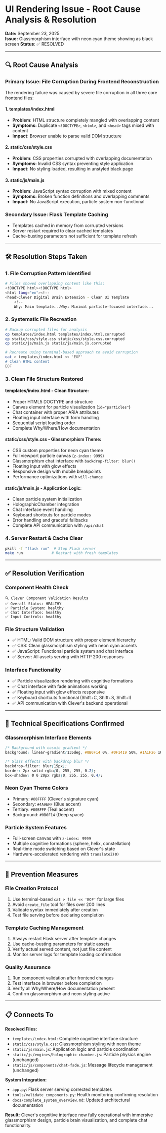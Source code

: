 # UI Rendering Issue - Root Cause Analysis & Resolution

**Date:** September 23, 2025  
**Issue:** Glassmorphism interface with neon cyan theme showing as black screen
**Status:** ✅ RESOLVED

---

## 🔍 Root Cause Analysis

### **Primary Issue: File Corruption During Frontend Reconstruction**

The rendering failure was caused by severe file corruption in all three core frontend files:

#### **1. templates/index.html**
- **Problem:** HTML structure completely mangled with overlapping content
- **Symptoms:** Duplicate `<!DOCTYPE>`, `<html>`, and `<head>` tags mixed with content
- **Impact:** Browser unable to parse valid DOM structure

#### **2. static/css/style.css** 
- **Problem:** CSS properties corrupted with overlapping documentation
- **Symptoms:** Invalid CSS syntax preventing style application
- **Impact:** No styling loaded, resulting in unstyled black page

#### **3. static/js/main.js**
- **Problem:** JavaScript syntax corruption with mixed content
- **Symptoms:** Broken function definitions and overlapping comments
- **Impact:** No JavaScript execution, particle system non-functional

### **Secondary Issue: Flask Template Caching**
- Templates cached in memory from corrupted versions
- Server restart required to clear cached templates
- Cache-busting parameters not sufficient for template refresh

---

## 🛠️ Resolution Steps Taken

### **1. File Corruption Pattern Identified**
```bash
# Files showed overlapping content like this:
<!DOCTYPE html><!DOCTYPE html>
<html lang="en"><!--
<head>Clever Digital Brain Extension - Clean UI Template
    <!--
    Why: Main template...Why: Minimal particle-focused interface...
```

### **2. Systematic File Recreation**
```bash
# Backup corrupted files for analysis
cp templates/index.html templates/index.html.corrupted
cp static/css/style.css static/css/style.css.corrupted  
cp static/js/main.js static/js/main.js.corrupted

# Recreate using terminal-based approach to avoid corruption
cat > templates/index.html << 'EOF'
# Clean HTML content
EOF
```

### **3. Clean File Structure Restored**

#### **templates/index.html** - Clean Structure:
- Proper HTML5 DOCTYPE and structure
- Canvas element for particle visualization (`id="particles"`)
- Chat container with proper ARIA attributes
- Floating input interface with form handling
- Sequential script loading order
- Complete Why/Where/How documentation

#### **static/css/style.css** - Glassmorphism Theme:
- CSS custom properties for neon cyan theme
- Full viewport particle canvas (`z-index: 9999`)
- Glassmorphism chat interface with `backdrop-filter: blur()`
- Floating input with glow effects
- Responsive design with mobile breakpoints
- Performance optimizations with `will-change`

#### **static/js/main.js** - Application Logic:
- Clean particle system initialization
- HolographicChamber integration
- Chat interface event handling
- Keyboard shortcuts for particle modes
- Error handling and graceful fallbacks
- Complete API communication with `/api/chat`

### **4. Server Restart & Cache Clear**
```bash
pkill -f "flask run"  # Stop Flask server
make run             # Restart with fresh templates
```

---

## ✅ Resolution Verification

### **Component Health Check**
```
🔍 Clever Component Validation Results
✅ Overall Status: HEALTHY
✅ Particle System: healthy
✅ Chat Interface: healthy  
✅ Input Controls: healthy
```

### **File Structure Validation**
- ✅ HTML: Valid DOM structure with proper element hierarchy
- ✅ CSS: Clean glassmorphism styling with neon cyan accents
- ✅ JavaScript: Functional particle system and chat interface
- ✅ Server: All assets serving with HTTP 200 responses

### **Interface Functionality**
- ✅ Particle visualization rendering with cognitive formations
- ✅ Chat interface with fade animations working
- ✅ Floating input with glow effects responsive
- ✅ Keyboard shortcuts functional (Shift+C, Shift+S, Shift+I)
- ✅ API communication with Clever's backend operational

---

## 🎯 Technical Specifications Confirmed

### **Glassmorphism Interface Elements**
```css
/* Background with cosmic gradient */
background: linear-gradient(135deg, #0B0F14 0%, #0F1419 50%, #1A1F26 100%);

/* Glass effects with backdrop blur */
backdrop-filter: blur(15px);
border: 2px solid rgba(0, 255, 255, 0.2);
box-shadow: 0 0 20px rgba(0, 255, 255, 0.4);
```

### **Neon Cyan Theme Colors**
- Primary: `#00FFFF` (Clever's signature cyan)
- Secondary: `#4A9EFF` (Blue accent)
- Tertiary: `#00BFFF` (Teal accent)
- Background: `#0B0F14` (Deep space)

### **Particle System Features**
- Full-screen canvas with `z-index: 9999`
- Multiple cognitive formations (sphere, helix, constellation)
- Real-time mode switching based on Clever's state
- Hardware-accelerated rendering with `translateZ(0)`

---

## 🔧 Prevention Measures

### **File Creation Protocol**
1. Use terminal-based `cat > file << 'EOF'` for large files
2. Avoid `create_file` tool for files over 200 lines
3. Validate syntax immediately after creation
4. Test file serving before declaring completion

### **Template Caching Management**
1. Always restart Flask server after template changes
2. Use cache-busting parameters for static assets
3. Verify actual served content, not just file content
4. Monitor server logs for template loading confirmation

### **Quality Assurance**
1. Run component validation after frontend changes
2. Test interface in browser before completion
3. Verify all Why/Where/How documentation present
4. Confirm glassmorphism and neon styling active

---

## 📋 Connects To

**Resolved Files:**
- `templates/index.html`: Complete cognitive interface structure
- `static/css/style.css`: Glassmorphism styling with neon theme
- `static/js/main.js`: Application logic and particle coordination
- `static/js/engines/holographic-chamber.js`: Particle physics engine (unchanged)
- `static/js/components/chat-fade.js`: Message lifecycle management (unchanged)

**System Integration:**
- `app.py`: Flask server serving corrected templates
- `tools/validate_components.py`: Health monitoring confirming resolution
- `docs/complete_system_overview.md`: Updated architectural documentation

**Result:** Clever's cognitive interface now fully operational with immersive glassmorphism design, particle brain visualization, and complete chat functionality.